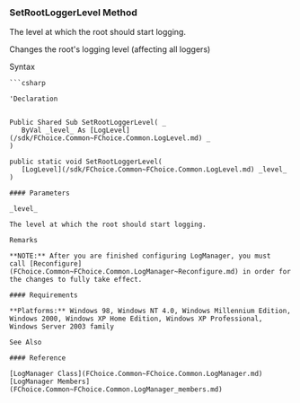 ﻿### SetRootLoggerLevel Method

The level at which the root should start logging.

Changes the root's logging level (affecting all loggers)

Syntax

```vbnet
```csharp

'Declaration
 

Public Shared Sub SetRootLoggerLevel( _
   ByVal _level_ As [LogLevel](/sdk/FChoice.Common~FChoice.Common.LogLevel.md) _
) 

public static void SetRootLoggerLevel( 
   [LogLevel](/sdk/FChoice.Common~FChoice.Common.LogLevel.md) _level_
)

#### Parameters

_level_

The level at which the root should start logging.

Remarks

**NOTE:** After you are finished configuring LogManager, you must call [Reconfigure](FChoice.Common~FChoice.Common.LogManager~Reconfigure.md) in order for the changes to fully take effect.

#### Requirements

**Platforms:** Windows 98, Windows NT 4.0, Windows Millennium Edition, Windows 2000, Windows XP Home Edition, Windows XP Professional, Windows Server 2003 family

See Also

#### Reference

[LogManager Class](FChoice.Common~FChoice.Common.LogManager.md)  
[LogManager Members](FChoice.Common~FChoice.Common.LogManager_members.md)